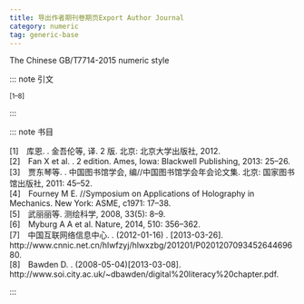 ```yaml
---
title: 导出作者期刊卷期页Export Author Journal
category: numeric
tag: generic-base
---
```


<!-- 此文件由脚本自动生成，请勿手动修改！ -->

The Chinese GB/T7714-2015 numeric style


::: note 引文

<sup>[1–8]</sup>

:::



::: note 书目

  <div class="csl-bib-body">
    <div class="csl-entry">[1] 库恩. . 金吾伦等, 译. 2 版. 北京: 北京大学出版社, 2012.</div>
    <div class="csl-entry">[2] Fan X et al. . 2 edition. Ames, Iowa: Blackwell Publishing, 2013: 25–26.</div>
    <div class="csl-entry">[3] 贾东琴等. . 中国图书馆学会, 编//中国图书馆学会年会论文集. 北京: 国家图书馆出版社, 2011: 45–52.</div>
    <div class="csl-entry">[4] Fourney M E. //Symposium on Applications of Holography in Mechanics. New York: ASME, c1971: 17–38.</div>
    <div class="csl-entry">[5] 武丽丽等. 测绘科学, 2008, 33(5): 8–9.</div>
    <div class="csl-entry">[6] Myburg A A et al. Nature, 2014, 510: 356–362.</div>
    <div class="csl-entry">[7] 中国互联网络信息中心. . (2012-01-16) . [2013-03-26]. http://www.cnnic.net.cn/hlwfzyj/hlwxzbg/201201/P020120709345264469680.</div>
    <div class="csl-entry">[8] Bawden D. . (2008-05-04)[2013-03-08]. http://www.soi.city.ac.uk/~dbawden/digital%20literacy%20chapter.pdf.</div>
  </div>


:::

<!-- more -->